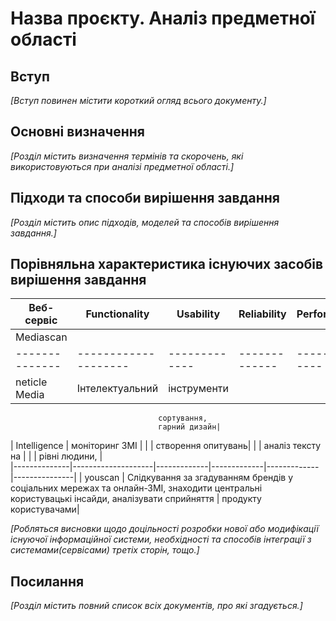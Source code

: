 # Назва проєкту. Аналіз предметної області

## Вступ

*[Вступ повинен містити короткий огляд всього документу.]*


## Основні визначення

*[Розділ містить визначення термінів та скорочень, які використовуються при аналізі предметної області.]*

## Підходи та способи вирішення завдання

*[Розділ містить опис підходів, моделей та способів вирішення завдання.]*

## Порівняльна характеристика існуючих засобів вирішення завдання

|Веб-сервіс    | Functionality      | Usability   | Reliability | Performance | Supportability|
|--------------|--------------------|-------------|-------------|-------------|---------------|
|Mediascan     |                    |             |             |             |               |
|--------------|--------------------|-------------|-------------|-------------|---------------|
| neticle Media|Інтелектуальний     |інструменти 
                                     сортування, 
                                     гарний дизайн|
| Intelligence | моніторинг ЗМІ     | 
|              | створення опитувань|
|              | аналіз тексту на   |
|              | рівні людини,      |  
|--------------|--------------------|-------------|-------------|-------------|---------------|
|    youscan   |  Слідкування за 
                  згадуванням брендів 
                  у соціальних мережах
                  та онлайн-ЗМІ,
                  знаходити центральні 
                  користувацькі інсайди, 
                  аналізувати сприйняття
|                 продукту користувачами|


*[Робляться висновки щодо доцільності розробки нової або модифікації існуючої інформаційної системи, необхідності та способів інтеграції з системами(сервісами) третіх сторін, тощо.]*

## Посилання

*[Розділ містить повний список всіх документів, про які згадується.]*
